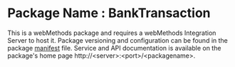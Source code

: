 # Package Name : BankTransaction
This is a webMethods package and requires a webMethods Integration Server to host it. Package versioning and configuration can be found in the package [manifest](./BankTransaction/manifest.v3) file. Service and API documentation is available on the package's home page http://&lt;server&gt;:&lt;port&gt;/&lt;packagename>.